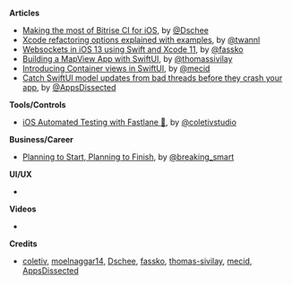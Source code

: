 **Articles**

* [Making the most of Bitrise CI for iOS](https://medium.com/@Dschee/making-the-most-of-bitrise-ci-for-ios-ff039c4214b1), by [@Dschee](https://twitter.com/Dschee)
* [Xcode refactoring options explained with examples](https://www.avanderlee.com/swift/xcode-refactoring), by [@twannl](https://twitter.com/twannl)
* [Websockets in iOS 13 using Swift and Xcode 11](https://kristaps.me/websockets-ios-13-swift/), by [@fassko](https://twitter.com/fassko)
* [Building a MapView App with SwiftUI](https://www.morningswiftui.com/blog/build-mapview-app-with-swiftui), by [@thomassivilay](https://twitter.com/thomassivilay)
* [Introducing Container views in SwiftUI](https://mecid.github.io/2019/07/31/introducing-container-views-in-swiftui/), by [@mecid](https://twitter.com/mecid)
* [Catch SwiftUI model updates from bad threads before they crash your app](https://www.appsdissected.com/swiftui-updates-main-thread-debug-crash/), by [@AppsDissected](https://twitter.com/AppsDissected)

**Tools/Controls**

* [iOS Automated Testing with Fastlane 🚀](https://coletiv.com/blog/ios-automated-testing-fastlane/), by [@coletivstudio](https://twitter.com/coletivstudio)

**Business/Career**

* [Planning to Start, Planning to Finish](https://breakingsmart.substack.com/p/planning-to-start-planning-to-finish), by [@breaking_smart](https://twitter.com/breaking_smart)

**UI/UX**

*

**Videos**

*

**Credits**

* [coletiv](https://github.com/coletiv), [moelnaggar14](https://github.com/MoElnaggar14), [Dschee](https://github.com/Dschee), [fassko](https://github.com/fassko), [thomas-sivilay](https://github.com/thomas-sivilay), [mecid](https://github.com/mecid), [AppsDissected](https://github.com/AppsDissected)
